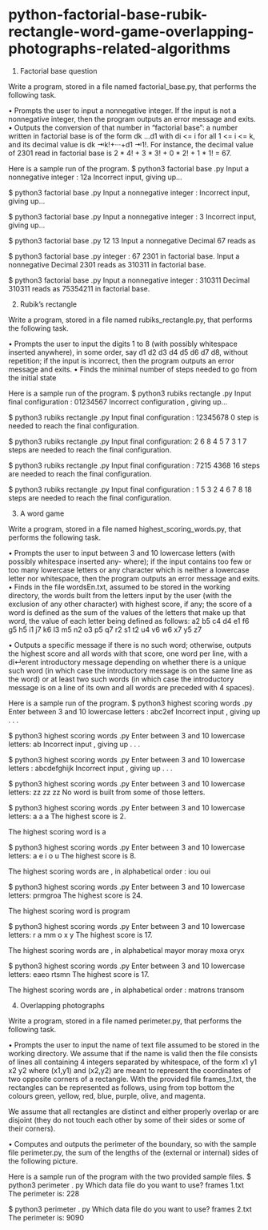 # python-factorial-base-rubik-rectangle-word-game-overlapping-photographs-related-algorithms

1. Factorial base question

Write a program, stored in a file named factorial_base.py, that performs the following task.

• Prompts the user to input a nonnegative integer. If the input is not a nonnegative integer, then the program outputs an error message and exits.
• Outputs the conversion of that number in “factorial base”: a number written in factorial base is of the form dk ...d1 with di <= i for all 1 <= i <= k, and its decimal value is dk ⇥k!+···+d1 ⇥1!. For instance, the decimal value of 2301 read in factorial base is 2 * 4! + 3 * 3! + 0 * 2! + 1 * 1! = 67.

Here is a sample run of the program.
$ python3 factorial base .py Input a nonnegative integer : 12a Incorrect input, giving up...

$ python3 factorial base .py Input a nonnegative integer : Incorrect input, giving up...

$ python3 factorial base .py Input a nonnegative integer :  3 Incorrect input, giving up...

$ python3 factorial   base .py
  12 13
 Input a nonnegative
Decimal 67 reads as

$ python3 factorial   base .py
integer : 67
2301 in factorial base.
Input a nonnegative
Decimal 2301 reads as 310311 in factorial base.

$ python3 factorial base .py
Input a nonnegative integer : 310311
Decimal 310311 reads as 75354211 in factorial base.


2. Rubik’s rectangle

Write a program, stored in a file named rubiks_rectangle.py, that performs the following task.

• Prompts the user to input the digits 1 to 8 (with possibly whitespace inserted anywhere), in some order, say d1 d2 d3 d4 d5 d6 d7 d8, without repetition; if the input is incorrect, then the program outputs an error message and exits.
• Finds the minimal number of steps needed to go from the initial state

Here is a sample run of the program.
$ python3 rubiks rectangle .py
Input final configuration : 01234567
Incorrect configuration , giving up...

$ python3 rubiks rectangle .py
Input final configuration : 12345678
0 step is needed to reach the final configuration.

$ python3 rubiks rectangle .py
Input final configuration: 2 6 8 4 5 7 3 1
7 steps are needed to reach the final configuration.

$ python3 rubiks rectangle .py
Input final configuration : 7215 4368
16 steps are needed to reach the final configuration.

$ python3 rubiks rectangle .py
Input final configuration : 1 5 3 2 4 6 7 8 18 steps are needed to reach the final configuration.

3. A word game

Write a program, stored in a file named highest_scoring_words.py, that performs the following task.

• Prompts the user to input between 3 and 10 lowercase letters (with possibly whitespace inserted any- where); if the input contains too few or too many lowercase letters or any character which is neither a lowercase letter nor whitespace, then the program outputs an error message and exits.
• Finds in the file wordsEn.txt, assumed to be stored in the working directory, the words built from the letters input by the user (with the exclusion of any other character) with highest score, if any; the score of a word is defined as the sum of the values of the letters that make up that word, the value of each letter being defined as follows:
a2	b5	c4	d4	e1	f6	
g5	h5  i1	j7	k6	l3
m5	n2	o3	p5	q7	r2
s1	t2	u4	v6	w6	x7
y5	z7

• Outputs a specific message if there is no such word; otherwise, outputs the highest score and all words with that score, one word per line, with a di↵erent introductory message depending on whether there is a unique such word (in which case the introductory message is on the same line as the word) or at least two such words (in which case the introductory message is on a line of its own and all words are preceded with 4 spaces).

Here is a sample run of the program.
$ python3 highest scoring words .py
Enter between 3 and 10 lowercase letters : abc2ef Incorrect input , giving up . . .

$ python3 highest scoring words .py
Enter between 3 and 10 lowercase letters: ab Incorrect input , giving up . . .

$ python3 highest scoring words .py
Enter between 3 and 10 lowercase letters : abcdefghijk Incorrect input , giving up . . .

$ python3 highest scoring words .py
Enter between 3 and 10 lowercase letters: zz zz zz
No word is built from some of those letters.

$ python3 highest scoring words .py
Enter between 3 and 10 lowercase letters: a a a The highest score is 2.

The highest scoring word is a

$ python3 highest scoring words .py
Enter between 3 and 10 lowercase letters: a e i o u The highest score is 8.

The highest scoring words are , in alphabetical order :
iou
oui

$ python3 highest scoring words .py
Enter between 3 and 10 lowercase letters: prmgroa The highest score is 24.

The highest scoring word is program

$ python3 highest scoring words .py
Enter between 3 and 10 lowercase letters: r a mm o x y The highest score is 17.

The highest scoring words are , in alphabetical
mayor moray moxa oryx

$ python3 highest scoring words .py
Enter between 3 and 10 lowercase letters: eaeo rtsmn The highest score is 17.

The highest scoring words are , in alphabetical order :
matrons transom

4. Overlapping photographs

Write a program, stored in a file named perimeter.py, that performs the following task.

• Prompts the user to input the name of text file assumed to be stored in the working directory. We assume that if the name is valid then the file consists of lines all containing 4 integers separated by whitespace, of the form x1 y1 x2 y2 where (x1,y1) and (x2,y2) are meant to represent the coordinates of two opposite corners of a rectangle. With the provided file frames_1.txt, the rectangles can be represented as follows, using from top bottom the colours green, yellow, red, blue, purple, olive, and magenta.

We assume that all rectangles are distinct and either properly overlap or are disjoint (they do not touch
each other by some of their sides or some of their corners).

• Computes and outputs the perimeter of the boundary, so with the sample file perimeter.py, the sum
of the lengths of the (external or internal) sides of the following picture.

Here is a sample run of the program with the two provided sample files.
$ python3 perimeter . py
Which data file do you want to use? frames 1.txt <br/>
The perimeter is: 228

$ python3 perimeter . py
Which data file do you want to use? frames 2.txt <br/>
The perimeter is: 9090





